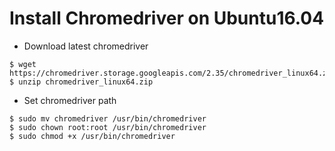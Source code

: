 # Install Chromedriver on Ubuntu16.04

* Download latest chromedriver  
```
$ wget https://chromedriver.storage.googleapis.com/2.35/chromedriver_linux64.zip  
$ unzip chromedriver_linux64.zip  
```

* Set chromedriver path  
```
$ sudo mv chromedriver /usr/bin/chromedriver  
$ sudo chown root:root /usr/bin/chromedriver  
$ sudo chmod +x /usr/bin/chromedriver  
```
